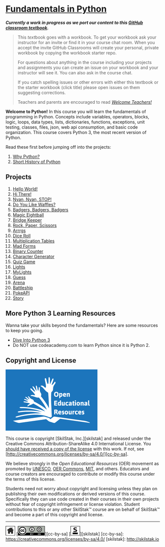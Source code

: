 # [Fundamentals in Python][work]
[work]: https://github.com/skilstak/pyfun-work/blob/gh-pages/README.md

***Currently a work in progress as we port our content to this [GitHub
classroom textbook][text-work].***

[text-work]: https://blog.skilstak.io/github-as-text-book-and-work-book-828ffada9542#.etr9ts7me

>  This *text*book goes with a *work*book. To get your workbook ask your
>  instructor for an invite or find it in your course chat room.
>  When you accept the invite GitHub Classrooms will create your 
>  personal, private workbook by copying the workbook starter repo.
> 
>  For questions about anything in the course including your projects
>  and assignments you can create an issue on your workbook and your
>  instructor will see it. You can also ask in the course chat.
> 
>  If you catch spelling issues or other errors with either this textbook
>  or the starter workbook (click title) please open issues on them
>  suggesting corrections.
>  
>  Teachers and parents are encouraged to
>  read [*Welcome Teachers!*](teachers/README.md)

**Welcome to Python!** In this course you will learn the fundamentals
of programming in Python. Concepts include variables, operators,
blocks, logic, loops, data types, lists, dictionaries, functions,
exceptions, unit testing, classes, files, json, web api consumption,
and basic code organization. This course covers Python 3, the most
recent version of Python.

Read these first before jumping off into the projects:

1. [Why Python?](/why/README.md)
1. [Short History of Python](/history/README.md)

## Projects

1. [Hello World!](hello/README.md)
2. [Hi There!](hi/README.md)
3. [Nyan, Nyan, STOP!](nyan/README.md)
4. [Do You Like Waffles?](waffles/README.md)
5. [Badgers, Badgers, Badgers](badgers/README.md)
6. [Magic Eightball](eightball/README.md)
7. [Bridge Keeper](bridge/README.md)
8. [Rock, Paper, Scissors](rps/README.md)
9. [Arrrgs](arrrgs/README.md)
10. [Dice Roll](roll/README.md)
11. [Multiplication Tables](mtable/README.md)
12. [Mad Forms](madforms/README.md)
13. [Binary Counter](bincount/README.md)
14. [Character Generator](gen/README.md)
15. [Quiz Game](quiz/README.md)
16. [Lights](lights/README.md)
17. [MyLights](mylights/README.md)
18. [Guess](guess/README.md)
19. [Arena](arena/README.md)
20. [Battleship](battleship/README.md)
21. [PokeAPI](pokeapi/README.md)
22. [Story](story/README.md)
 
## More Python 3 Learning Resources

Wanna take your skills beyond the fundamentals? Here are some
resources to keep you going.

* [Dive Into Python 3](http://www.diveintopython3.net)
* Do NOT use codeacademy.com to learn Python since it is Python 2.

## Copyright and License

![oer](/assets/oer.png)

This course is copyright [SkilStak, Inc.][skilstak] and released
under the Creative Commons Attribution-ShareAlike 4.0 International
License. You [should have received a copy of the license](LICENSE.md)
with this work. If not, see
[http://creativecommons.org/licenses/by-sa/4.0/][cc-by-sa].

We believe strongly in the *Open Educational Resources* (OER)
movement as promoted by [UNESCO](http://www.unesco.org), [OER
Commons](https://www.oercommons.org/), [MIT](http://ocw.mit.edu),
and others. Educators and course creators are encouraged to contribute
or modify this course under the terms of this license.

Students need not worry about copyright and licensing unless they
plan on publishing their own modifications or derived versions of
this course. Specifically they can use code created in their courses
in their own projects without fear of copyright infringement or
license violation. Student contributions to this or any other
SkilStak™ course are on behalf of SkilStak™ and become a part of
this copyright and license.


---
[![home](/assets/home-bw.png)](/README.md)
[![cc-by-sa](/assets/cc-by-sa.png)][cc-by-sa]
[![skilstak](/assets/skilstak-logo-bw.png)][skilstak]
[cc-by-sa]: https://creativecommons.org/licenses/by-sa/4.0/
[skilstak]: http://skilstak.io


